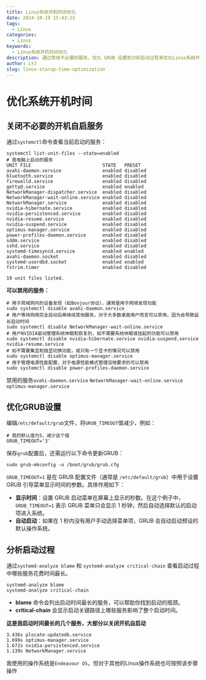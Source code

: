 ```yaml
---
title: Linux系统开机时间优化
date: 2024-10-19 15:43:23
tags:
  - Linux
categories:
  - Linux
keywords:
  - Linux系统开机时间优化
description: 通过禁用不必要的服务、优化 GRUB 设置和分析启动过程来优化Linux系统开机时间
author: LYJ
slug: linux-starup-time-optimization
---
```

# 优化系统开机时间
## 关闭不必要的开机自启服务

通过`systemctl`命令查看当前启动的服务：

```
systemctl list-unit-files --state=enabled
# 我电脑上启动的服务
UNIT FILE                          STATE   PRESET  
avahi-daemon.service               enabled disabled
bluetooth.service                  enabled disabled
firewalld.service                  enabled disabled
getty@.service                     enabled enabled 
NetworkManager-dispatcher.service  enabled disabled
NetworkManager-wait-online.service enabled disabled
NetworkManager.service             enabled disabled
nvidia-hibernate.service           enabled disabled
nvidia-persistenced.service        enabled disabled
nvidia-resume.service              enabled disabled
nvidia-suspend.service             enabled disabled
optimus-manager.service            enabled disabled
power-profiles-daemon.service      enabled disabled
sddm.service                       enabled disabled
sshd.service                       enabled disabled
systemd-timesyncd.service          enabled enabled 
avahi-daemon.socket                enabled disabled
systemd-userdbd.socket             enabled enabled 
fstrim.timer                       enabled disabled

19 unit files listed.
```

**可以禁用的服务：**

```
# 用于局域网内的设备发现（如Bonjour协议），通常是用于网络发现功能
sudo systemctl disable avahi-daemon.service
# 用户等待网络完全启动后再继续其他服务，对于大多数桌面用户而言可以禁用，因为会导致延长启动时间
sudo systemctl disable NetworkManager-wait-online.service
# 用户NVIDIA驱动管理系统休眠和恢复的，如不需要系统休眠或挂起的功能可以禁用
sudo systemctl disable nvidia-hibernate.service nvidia-suspend.service nvidia-resume.service
# 如不需要集显和独显切换功能，或只有一个显卡的情况可以禁用
sudo systemctl disable optimus-manager.service
# 用于管理电源性能配置，对于电源性能模式管理没啥要求的可以禁用
sudo systemctl disable power-profiles-daemon.service
```

禁用的服务`avahi-daemon.service` `NetworkManager-wait-online.service` `optimus-manager.service`

## 优化GRUB设置

编辑`/etc/default/grub`文件，将`GRUB_TIMEOUT`值减少，例如：

```
# 我的默认值为5，减少这个值
GRUB_TIMEOUT='3'
```

保存`grub`配置后，还需运行以下命令更新GRUB：

```
sudo grub-mkconfig -o /boot/grub/grub.cfg
```

`GRUB_TIMEOUT=1` 是在 GRUB 配置文件（通常是 `/etc/default/grub`）中用于设置 GRUB 引导菜单显示时间的参数。具体作用如下：

- **显示时间**：设置 GRUB 启动菜单在屏幕上显示的秒数。在这个例子中，`GRUB_TIMEOUT=1` 表示 GRUB 菜单只会显示 1 秒钟，然后自动选择默认的启动项进入系统。
- **自动启动**：如果在 1 秒内没有用户手动选择菜单项，GRUB 会自动启动预设的默认操作系统。

## 分析启动过程

通过`systemd-analyze blame` 和 `systemd-analyze critical-chain` 查看启动过程中哪些服务花费时间最长。

```
systemd-analyze blame
systemd-analyze critical-chain
```

- **blame** 命令会列出启动时间最长的服务，可以帮助你找到启动的瓶颈。
- **critical-chain** 会显示启动关键路径上哪些服务影响了整个启动时间。

**这是我启动时间最长的几个服务，大部分以关闭开机自启动**

```
3.436s plocate-updatedb.service
1.699s optimus-manager.service
1.672s nvidia-persistenced.service
1.139s NetworkManager.service
```

我使用的操作系统是`Endeavour OS`，但对于其他的Linux操作系统也可按照该步骤操作
